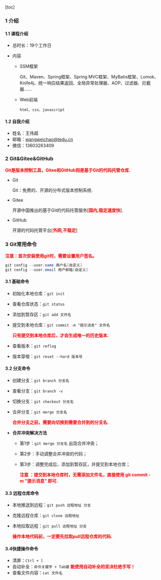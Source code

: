 [toc]

### 1 介绍

#### 1.1 课程介绍

* 总时长：19个工作日

* 内容

  * SSM框架

    Git、Maven、Spring框架、Spring MVC框架、MyBatis框架、Lomok、Knife4j、统一响应结果返回、全局异常处理器、AOP、过滤器、拦截器......

  * Web前端

    `html、css、javascript`

#### 1.2 自我介绍

* 姓名：王伟超
* 邮箱：wangweichao@tedu.cn
* 微信：13603263409

### 2 Git&Gitee&GitHub

<font color=red>**Git是版本控制工具，Gitee和GitHub则是基于Git的代码托管仓库.**</font>

- Git

  Git：免费的、开源的分布式版本控制系统.

- Gitee

  开源中国推出的基于Git的代码托管服务[<font color=red>**国内,稳定速度快**</font>].

- GitHub

  开源的代码托管平台[<font color=red>**外网,不稳定**</font>]

### 3 Git常用命令

<font color=red>**注意：首次安装使用git时，需要设置用户签名。**</font>

```java
git config --user.name 用户名[自定义]
git config --user.email 用户邮箱[自定义]
```

#### 3.1 基础命令

* 初始化本地仓库：`git init`

* 查看仓库状态：`git status`

* 添加到暂存区：`git add 文件名`

* 提交到本地仓库：`git commit -m "提示消息" 文件名`

  <font color=red>**只有提交到本地仓库后，才会生成唯一的历史版本.**</font>

* 查看版本：`git reflog`
* 版本穿梭：`git reset --hard 版本号`

#### 3.2 分支命令

* 创建分支：`git branch 分支名`

* 查看分支：`git branch -v`

* 切换分支：`git checkout 分支名`

* 合并分支：`git merge 分支名`

  <font color=red>**合并分支之前，需要向切换到需要合并到的分支名.**</font>

* **合并冲突解决方法**

  * 第1步：`git merge 分支名`  出现合并冲突；

  * 第2步：手动调整合并冲突的代码；

  * 第3步：调整完成后，添加到暂存区，并提交到本地仓库；

    <font color=red>**注意 ：提交到本地仓库时，无需添加文件名，直接使用 git commit -m "提示消息" 即可.**</font>

#### 3.3 远程仓库命令

- 本地推送到远程：`git push 远程地址 分支`

- 克隆远程仓库：`git clone 远程地址`

- 本地拉取远程：`git pull 远程地址 分支`

  <font color=red>**操作本地代码前，一定要先拉取pull远程仓库的代码.**</font>

#### 3.4快捷操作命令

* 清屏：`Ctrl + l`
* 自动补全：`命令关键字 + Tab键`  <font color=red>**能使用自动补全的坚决杜绝手写！**</font>
* 查看文件内容：`cat 文件名`





















